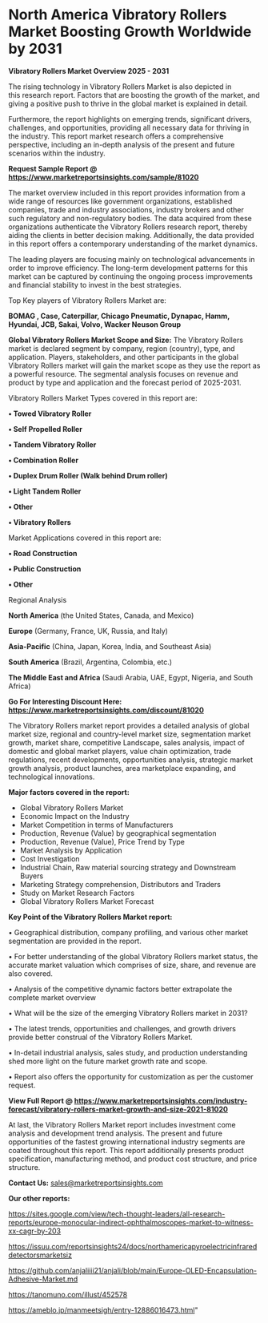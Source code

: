 # North America Vibratory Rollers Market Boosting Growth Worldwide by 2031

<Strong> Vibratory Rollers Market Overview 2025 - 2031</strong>

The rising technology in Vibratory Rollers Market is also depicted in this research report. Factors that are boosting the growth of the market, and giving a positive push to thrive in the global market is explained in detail.

Furthermore, the report highlights on emerging trends, significant drivers, challenges, and opportunities, providing all necessary data for thriving in the industry. This report market research offers a comprehensive perspective, including an in-depth analysis of the present and future scenarios within the industry.

<strong>Request Sample Report @ <a href=https://www.marketreportsinsights.com/sample/81020>https://www.marketreportsinsights.com/sample/81020</a></strong>

The market overview included in this report provides information from a wide range of resources like government organizations, established companies, trade and industry associations, industry brokers and other such regulatory and non-regulatory bodies. The data acquired from these organizations authenticate the Vibratory Rollers research report, thereby aiding the clients in better decision making. Additionally, the data provided in this report offers a contemporary understanding of the market dynamics.

The leading players are focusing mainly on technological advancements in order to improve efficiency. The long-term development patterns for this market can be captured by continuing the ongoing process improvements and financial stability to invest in the best strategies.

Top Key players of Vibratory Rollers Market are:

<strong>BOMAG , Case, Caterpillar, Chicago Pneumatic, Dynapac, Hamm, Hyundai, JCB, Sakai, Volvo, Wacker Neuson Group</strong>

<strong><b>Global Vibratory Rollers Market Scope and Size:</b></strong>
The Vibratory Rollers market is declared segment by company, region (country), type, and application. Players, stakeholders, and other participants in the global Vibratory Rollers market will gain the market scope as they use the report as a powerful resource. The segmental analysis focuses on revenue and product by type and application and the forecast period of 2025-2031.

Vibratory Rollers Market Types covered in this report are:

<strong>• Towed Vibratory Roller

• Self Propelled Roller

• Tandem Vibratory Roller

• Combination Roller

• Duplex Drum Roller (Walk behind Drum roller)

• Light Tandem Roller

• Other

• Vibratory Rollers</strong>

Market Applications covered in this report are:

<strong>• Road Construction

• Public Construction

• Other</strong> 

Regional Analysis

<strong>North America</strong> (the United States, Canada, and Mexico)

<strong>Europe</strong> (Germany, France, UK, Russia, and Italy)

<strong>Asia-Pacific</strong> (China, Japan, Korea, India, and Southeast Asia)

<strong>South America</strong> (Brazil, Argentina, Colombia, etc.)

<strong>The Middle East and Africa</strong> (Saudi Arabia, UAE, Egypt, Nigeria, and South Africa)

<strong>Go For Interesting Discount Here: <a href=https://www.marketreportsinsights.com/discount/81020>https://www.marketreportsinsights.com/discount/81020</a></strong>

The Vibratory Rollers market report provides a detailed analysis of global market size, regional and country-level market size, segmentation market growth, market share, competitive Landscape, sales analysis, impact of domestic and global market players, value chain optimization, trade regulations, recent developments, opportunities analysis, strategic market growth analysis, product launches, area marketplace expanding, and technological innovations.

<strong><b>Major factors covered in the report:</b></strong>
<ul>
  <li>Global Vibratory Rollers Market </li>
  <li>Economic Impact on the Industry</li>
  <li>Market Competition in terms of Manufacturers</li>
  <li>Production, Revenue (Value) by geographical segmentation</li>
  <li>Production, Revenue (Value), Price Trend by Type</li>
  <li>Market Analysis by Application</li>
  <li>Cost Investigation</li>
  <li>Industrial Chain, Raw material sourcing strategy and Downstream Buyers</li>
  <li>Marketing Strategy comprehension, Distributors and Traders</li>
  <li>Study on Market Research Factors</li>
  <li>Global Vibratory Rollers Market Forecast</li>
</ul>

<strong><b>Key Point of the Vibratory Rollers Market report:</b></strong>

• Geographical distribution, company profiling, and various other market segmentation are provided in the report.

• For better understanding of the global Vibratory Rollers market status, the accurate market valuation which comprises of size, share, and revenue are also covered.

• Analysis of the competitive dynamic factors better extrapolate the complete market overview

• What will be the size of the emerging Vibratory Rollers market in 2031?

• The latest trends, opportunities and challenges, and growth drivers provide better construal of the Vibratory Rollers Market.

• In-detail industrial analysis, sales study, and production understanding shed more light on the future market growth rate and scope.

• Report also offers the opportunity for customization as per the customer request.

<strong><b>View Full Report @ <a href=https://www.marketreportsinsights.com/industry-forecast/vibratory-rollers-market-growth-and-size-2021-81020>https://www.marketreportsinsights.com/industry-forecast/vibratory-rollers-market-growth-and-size-2021-81020</a></b></strong>


At last, the Vibratory Rollers Market report includes investment come analysis and development trend analysis. The present and future opportunities of the fastest growing international industry segments are coated throughout this report. This report additionally presents product specification, manufacturing method, and product cost structure, and price structure.

<strong>Contact Us:</strong>
sales@marketreportsinsights.com

<strong>Our other reports:</strong>

<a href=https://sites.google.com/view/tech-thought-leaders/all-research-reports/europe-monocular-indirect-ophthalmoscopes-market-to-witness-xx-cagr-by-203>https://sites.google.com/view/tech-thought-leaders/all-research-reports/europe-monocular-indirect-ophthalmoscopes-market-to-witness-xx-cagr-by-203</a>

<a href=https://issuu.com/reportsinsights24/docs/northamericapyroelectricinfrareddetectorsmarketsiz>https://issuu.com/reportsinsights24/docs/northamericapyroelectricinfrareddetectorsmarketsiz</a>

<a href=https://github.com/anjaliiii21/anjali/blob/main/Europe-OLED-Encapsulation-Adhesive-Market.md>https://github.com/anjaliiii21/anjali/blob/main/Europe-OLED-Encapsulation-Adhesive-Market.md</a>

<a href=https://tanomuno.com/illust/452578>https://tanomuno.com/illust/452578</a>

<a href=https://ameblo.jp/manmeetsigh/entry-12886016473.html>https://ameblo.jp/manmeetsigh/entry-12886016473.html</a>"
